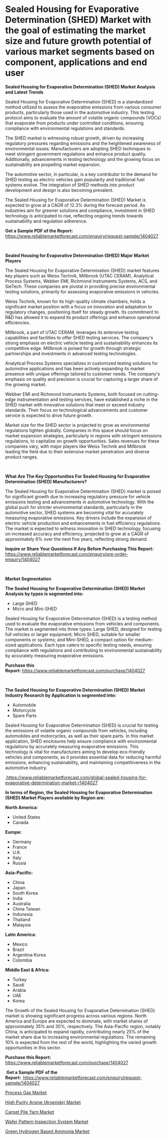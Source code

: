 <p><h1>Sealed Housing for Evaporative Determination (SHED) Market with the goal of estimating the market size and future growth potential of various market segments based on component, applications and end user</h1></p><p><strong>Sealed Housing for Evaporative Determination (SHED) Market Analysis and Latest Trends</strong></p>
<p><p>Sealed Housing for Evaporative Determination (SHED) is a standardized method utilized to assess the evaporative emissions from various consumer products, particularly those used in the automotive industry. This testing protocol aims to evaluate the amount of volatile organic compounds (VOCs) that evaporate from products under controlled conditions, ensuring compliance with environmental regulations and standards. </p><p>The SHED market is witnessing robust growth, driven by increasing regulatory pressures regarding emissions and the heightened awareness of environmental issues. Manufacturers are adopting SHED techniques to meet stringent government regulations and enhance product quality. Additionally, advancements in testing technology and the growing focus on sustainability are propelling market expansion. </p><p>The automotive sector, in particular, is a key contributor to the demand for SHED testing as electric vehicles gain popularity and traditional fuel systems evolve. The integration of SHED methods into product development and design is also becoming prevalent.</p><p>The Sealed Housing for Evaporative Determination (SHED) Market is expected to grow at a CAGR of 12.3% during the forecast period. As industries aim for greener solutions and compliance, investment in SHED technology is anticipated to rise, reflecting ongoing trends towards sustainability and regulation adherence.</p></p>
<p><strong>Get a Sample PDF of the Report:&nbsp;</strong> <a href="https://www.reliablemarketforecast.com/enquiry/request-sample/1404027?utm_campaign=1134&utm_medium=2&utm_source=Github&utm_content=ia&utm_term=28032025&utm_id=sealed-housing-for-evaporative-determination-shed">https://www.reliablemarketforecast.com/enquiry/request-sample/1404027</a></p>
<p>&nbsp;</p>
<p><strong>Sealed Housing for Evaporative Determination (SHED) Major Market Players</strong></p>
<p><p>The Sealed Housing for Evaporative Determination (SHED) market features key players such as Weiss Technik, Millbrook (UTAC CERAM), Analytical Process Systems, Webber EMI, Richmond Instruments Systems, ACS, and SieTech. These companies are pivotal in providing precise environmental testing solutions, primarily for assessing evaporative emissions in vehicles.</p><p>Weiss Technik, known for its high-quality climate chambers, holds a significant market position with a focus on innovation and adaptation to regulatory changes, positioning itself for steady growth. Its commitment to R&D has allowed it to expand its product offerings and enhance operational efficiencies.</p><p>Millbrook, a part of UTAC CERAM, leverages its extensive testing capabilities and facilities to offer SHED testing services. The company's strong emphasis on electric vehicle testing and sustainability enhances its competitive edge. Millbrook is poised for growth through strategic partnerships and investments in advanced testing technologies.</p><p>Analytical Process Systems specializes in customized testing solutions for automotive applications and has been actively expanding its market presence with unique offerings tailored to customer needs. The company's emphasis on quality and precision is crucial for capturing a larger share of the growing market.</p><p>Webber EMI and Richmond Instruments Systems, both focused on cutting-edge instrumentation and testing services, have established a niche in the SHED market with innovative solutions that meet or exceed industry standards. Their focus on technological advancements and customer service is expected to drive future growth.</p><p>Market size for the SHED sector is projected to grow as environmental regulations tighten globally. Companies in this space should focus on market expansion strategies, particularly in regions with stringent emissions regulations, to capitalize on growth opportunities. Sales revenues for these companies vary, with major players like Weiss Technik and Millbrook leading the field due to their extensive market penetration and diverse product ranges.</p></p>
<p>&nbsp;</p>
<p><strong>What Are The Key Opportunities For Sealed Housing for Evaporative Determination (SHED) Manufacturers?</strong></p>
<p><p>The Sealed Housing for Evaporative Determination (SHED) market is poised for significant growth due to increasing regulatory pressure for vehicle emissions testing and advancements in automotive technology. With the global push for stricter environmental standards, particularly in the automotive sector, SHED systems are becoming vital for accurately measuring evaporative emissions. Key drivers include the expansion of electric vehicle production and enhancements in fuel efficiency regulations. The market is expected to witness innovation in SHED technology, focusing on increased accuracy and efficiency, projected to grow at a CAGR of approximately 6% over the next five years, reflecting strong demand.</p></p>
<p><strong>Inquire or Share Your Questions If Any Before Purchasing This Report:</strong> <a href="https://www.reliablemarketforecast.com/enquiry/pre-order-enquiry/1404027?utm_campaign=1134&utm_medium=2&utm_source=Github&utm_content=ia&utm_term=28032025&utm_id=sealed-housing-for-evaporative-determination-shed">https://www.reliablemarketforecast.com/enquiry/pre-order-enquiry/1404027</a></p>
<p>&nbsp;</p>
<p><strong>Market Segmentation</strong></p>
<p><strong>The Sealed Housing for Evaporative Determination (SHED) Market Analysis by types is segmented into:</strong></p>
<p><ul><li>Large SHED</li><li>Micro and Mini-SHED</li></ul></p>
<p><p>Sealed Housing for Evaporative Determination (SHED) is a testing method used to evaluate the evaporative emissions from vehicles and components. The market is segmented into three types: Large SHED, designed for testing full vehicles or larger equipment; Micro SHED, suitable for smaller components or systems; and Mini-SHED, a compact option for medium-sized applications. Each type caters to specific testing needs, ensuring compliance with regulations and contributing to environmental sustainability by accurately measuring evaporative emissions.</p></p>
<p><strong>Purchase this Report:&nbsp;</strong><a href="https://www.reliablemarketforecast.com/purchase/1404027?utm_campaign=1134&utm_medium=2&utm_source=Github&utm_content=ia&utm_term=28032025&utm_id=sealed-housing-for-evaporative-determination-shed">https://www.reliablemarketforecast.com/purchase/1404027</a></p>
<p>&nbsp;</p>
<p><strong>The Sealed Housing for Evaporative Determination (SHED) Market Industry Research by Application is segmented into:</strong></p>
<p><ul><li>Automobile</li><li>Motorcycle</li><li>Spare Parts</li></ul></p>
<p><p>Sealed Housing for Evaporative Determination (SHED) is crucial for testing the emissions of volatile organic compounds from vehicles, including automobiles and motorcycles, as well as their spare parts. In this market application, SHED enclosures help ensure compliance with environmental regulations by accurately measuring evaporative emissions. This technology is vital for manufacturers aiming to develop eco-friendly vehicles and components, as it provides essential data for reducing harmful emissions, enhancing sustainability, and maintaining competitiveness in the automotive industry.</p></p>
<p><a href="https://www.reliablemarketforecast.com/global-sealed-housing-for-evaporative-determination-market-r1404027?utm_campaign=1134&utm_medium=2&utm_source=Github&utm_content=ia&utm_term=28032025&utm_id=sealed-housing-for-evaporative-determination-shed">&nbsp;https://www.reliablemarketforecast.com/global-sealed-housing-for-evaporative-determination-market-r1404027</a></p>
<p><strong>In terms of Region, the Sealed Housing for Evaporative Determination (SHED) Market Players available by Region are:</strong></p>
<p>
    <p> <strong> North America: </strong>
        <ul>
            <li>United States</li>
            <li>Canada</li>
        </ul>
        </p> 
    <p> <strong> Europe: </strong>
        <ul>
            <li>Germany</li>
            <li>France</li>
            <li>U.K.</li>
            <li>Italy</li>
            <li>Russia</li>
        </ul>
        </p> 
    <p> <strong> Asia-Pacific: </strong>
        <ul>
            <li>China</li>
            <li>Japan</li>
            <li>South Korea</li>
            <li>India</li>
            <li>Australia</li>
            <li>China Taiwan</li>
            <li>Indonesia</li>
            <li>Thailand</li>
            <li>Malaysia</li>
        </ul>
        </p> 
    <p> <strong> Latin America: </strong>
        <ul>
            <li>Mexico</li>
            <li>Brazil</li>
            <li>Argentina Korea</li>
            <li>Colombia</li>
        </ul>
        </p> 
    <p> <strong> Middle East & Africa: </strong>
        <ul>
            <li>Turkey</li>
            <li>Saudi</li>
            <li>Arabia</li>
            <li>UAE</li>
            <li>Korea</li>
        </ul>
    </p>
    </p>
<p><p>The Growth of the Sealed Housing for Evaporative Determination (SHED) market is showing significant progress across various regions. North America and Europe are expected to dominate, with market shares of approximately 35% and 30%, respectively. The Asia-Pacific region, notably China, is anticipated to expand rapidly, contributing nearly 25% of the market share due to increasing environmental regulations. The remaining 10% is expected from the rest of the world, highlighting the varied growth opportunities in this sector.</p></p>
<p><strong>Purchase this Report: </strong><a href="https://www.reliablemarketforecast.com/purchase/1404027?utm_campaign=1134&utm_medium=2&utm_source=Github&utm_content=ia&utm_term=28032025&utm_id=sealed-housing-for-evaporative-determination-shed">https://www.reliablemarketforecast.com/purchase/1404027</a></p>
<p>&nbsp;<strong>Get a Sample PDF of the Report:&nbsp;&nbsp;</strong><a href="https://www.reliablemarketforecast.com/enquiry/request-sample/1404027?utm_campaign=1134&utm_medium=2&utm_source=Github&utm_content=ia&utm_term=28032025&utm_id=sealed-housing-for-evaporative-determination-shed">https://www.reliablemarketforecast.com/enquiry/request-sample/1404027</a></p>
<p><strong></strong></p>
<p><p><a href="https://github.com/zemonarutaep/Market-Research-Report-List-1/blob/main/process-gas-market.md?utm_campaign=1134&utm_medium=2&utm_source=Github&utm_content=ia&utm_term=28032025&utm_id=sealed-housing-for-evaporative-determination-shed">Process Gas Market</a></p><p><a href="https://github.com/buluckcapps2/Market-Research-Report-List-1/blob/main/high-purity-arsine-arsenide-market.md?utm_campaign=1134&utm_medium=2&utm_source=Github&utm_content=ia&utm_term=28032025&utm_id=sealed-housing-for-evaporative-determination-shed">High Purity Arsine (Arsenide) Market</a></p><p><a href="https://github.com/ujanoandryvw/Market-Research-Report-List-1/blob/main/carpet-pile-yarn-market.md?utm_campaign=1134&utm_medium=2&utm_source=Github&utm_content=ia&utm_term=28032025&utm_id=sealed-housing-for-evaporative-determination-shed">Carpet Pile Yarn Market</a></p><p><a href="https://github.com/hoganemken50/Market-Research-Report-List-1/blob/main/wafer-pattern-inspection-system-market.md?utm_campaign=1134&utm_medium=2&utm_source=Github&utm_content=ia&utm_term=28032025&utm_id=sealed-housing-for-evaporative-determination-shed">Wafer Pattern Inspection System Market</a></p><p><a href="https://github.com/donnypolan/Market-Research-Report-List-1/blob/main/green-hydrogen-based-ammonia-market.md?utm_campaign=1134&utm_medium=2&utm_source=Github&utm_content=ia&utm_term=28032025&utm_id=sealed-housing-for-evaporative-determination-shed">Green Hydrogen Based Ammonia Market</a></p></p>